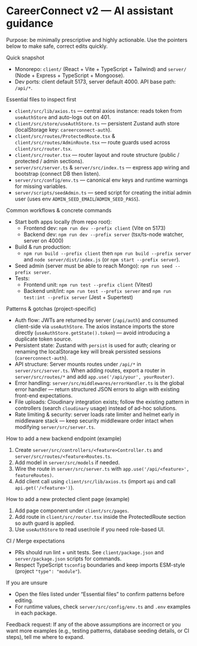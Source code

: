 <!-- Copilot instructions for quick orientation in the CareerConnect v2 repo -->
# CareerConnect v2 — AI assistant guidance

Purpose: be minimally prescriptive and highly actionable. Use the pointers below to make safe, correct edits quickly.

Quick snapshot
- Monorepo: `client/` (React + Vite + TypeScript + Tailwind) and `server/` (Node + Express + TypeScript + Mongoose).
- Dev ports: client default 5173, server default 4000. API base path: `/api/*`.

Essential files to inspect first
- `client/src/lib/axios.ts` — central axios instance: reads token from `useAuthStore` and auto-logs out on 401.
- `client/src/store/useAuthStore.ts` — persistent Zustand auth store (localStorage key: `careerconnect-auth`).
- `client/src/routes/ProtectedRoute.tsx` & `client/src/routes/AdminRoute.tsx` — route guards used across `client/src/router.tsx`.
- `client/src/router.tsx` — router layout and route structure (public / protected / admin sections).
- `server/src/server.ts` & `server/src/index.ts` — express app wiring and bootstrap (connect DB then listen).
- `server/src/config/env.ts` — canonical env keys and runtime warnings for missing variables.
- `server/scripts/seedAdmin.ts` — seed script for creating the initial admin user (uses env `ADMIN_SEED_EMAIL`/`ADMIN_SEED_PASS`).

Common workflows & concrete commands
- Start both apps locally (from repo root):
  - Frontend dev: `npm run dev --prefix client` (Vite on 5173)
  - Backend dev: `npm run dev --prefix server` (tsx/ts-node watcher, server on 4000)
- Build & run production:
  - `npm run build --prefix client` then `npm run build --prefix server` and `node server/dist/index.js` (or `npm start --prefix server`).
- Seed admin (server must be able to reach Mongo): `npm run seed --prefix server`.
- Tests:
  - Frontend unit: `npm run test --prefix client` (Vitest)
  - Backend unit/int: `npm run test --prefix server` and `npm run test:int --prefix server` (Jest + Supertest)

Patterns & gotchas (project-specific)
- Auth flow: JWTs are returned by server (`/api/auth`) and consumed client-side via `useAuthStore`. The axios instance imports the store directly (`useAuthStore.getState().token`) — avoid introducing a duplicate token source.
- Persistent state: Zustand with `persist` is used for auth; clearing or renaming the localStorage key will break persisted sessions (`careerconnect-auth`).
- API structure: Server mounts routes under `/api/*` in `server/src/server.ts`. When adding routes, export a router in `server/src/routes/*` and add `app.use('/api/your', yourRouter)`.
- Error handling: `server/src/middlewares/errorHandler.ts` is the global error handler — return structured JSON errors to align with existing front-end expectations.
- File uploads: Cloudinary integration exists; follow the existing pattern in controllers (search `cloudinary` usage) instead of ad-hoc solutions.
- Rate limiting & security: server loads rate limiter and helmet early in middleware stack — keep security middleware order intact when modifying `server/src/server.ts`.

How to add a new backend endpoint (example)
1. Create `server/src/controllers/<feature>Controller.ts` and `server/src/routes/<feature>Routes.ts`.
2. Add model in `server/src/models` if needed.
3. Wire the route in `server/src/server.ts` with `app.use('/api/<feature>', featureRoutes)`.
4. Add client call using `client/src/lib/axios.ts` (import `api` and call `api.get('/<feature>')`).

How to add a new protected client page (example)
1. Add page component under `client/src/pages`.
2. Add route in `client/src/router.tsx` inside the ProtectedRoute section so auth guard is applied.
3. Use `useAuthStore` to read user/role if you need role-based UI.

CI / Merge expectations
- PRs should run lint + unit tests. See `client/package.json` and `server/package.json` scripts for commands.
- Respect TypeScript `tsconfig` boundaries and keep imports ESM-style (project `"type": "module"`).

If you are unsure
- Open the files listed under “Essential files” to confirm patterns before editing.
- For runtime values, check `server/src/config/env.ts` and `.env` examples in each package.

Feedback request: If any of the above assumptions are incorrect or you want more examples (e.g., testing patterns, database seeding details, or CI steps), tell me where to expand.
